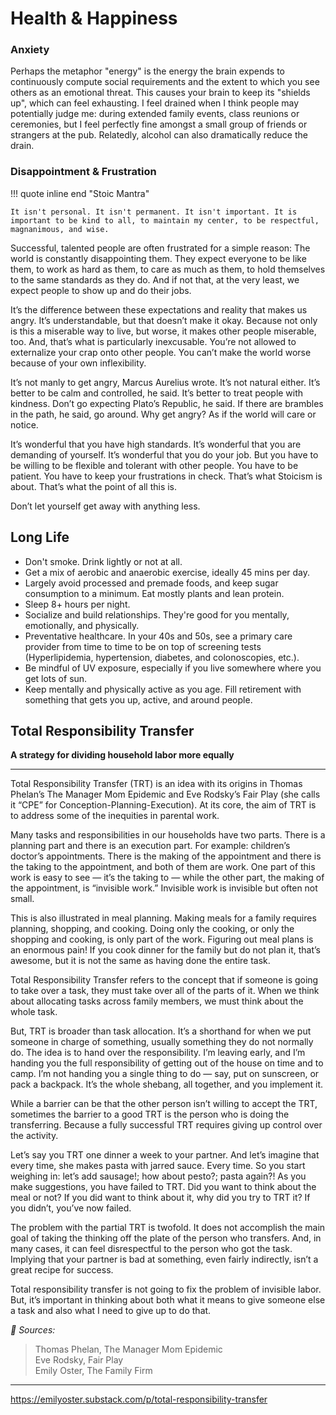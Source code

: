 # Health & Happiness

### Anxiety
Perhaps the metaphor "energy" is the energy the brain expends to continuously compute social requirements and the extent to which you see others as an emotional threat. This causes your brain to keep its "shields up", which can feel exhausting. I feel drained when I think people may potentially judge me: during extended family events, class reunions or ceremonies, but I feel perfectly fine amongst a small group of friends or strangers at the pub. Relatedly, alcohol can also dramatically reduce the drain.

### Disappointment & Frustration
!!! quote inline end "Stoic Mantra"

	It isn't personal. It isn't permanent. It isn't important. It is important to be kind to all, to maintain my center, to be respectful, magnanimous, and wise.

Successful, talented people are often frustrated for a simple reason: The world is constantly disappointing them. They expect everyone to be like them, to work as hard as them, to care as much as them, to hold themselves to the same standards as they do. And if not that, at the very least, we expect people to show up and do their jobs.

It’s the difference between these expectations and reality that makes us angry. It’s understandable, but that doesn’t make it okay. Because not only is this a miserable way to live, but worse, it makes other people miserable, too. And, that’s what is particularly inexcusable. You’re not allowed to externalize your crap onto other people. You can’t make the world worse because of your own inflexibility.

It’s not manly to get angry, Marcus Aurelius wrote. It’s not natural either. It’s better to be calm and controlled, he said. It’s better to treat people with kindness. Don’t go expecting Plato’s Republic, he said. If there are brambles in the path, he said, go around. Why get angry? As if the world will care or notice.

It’s wonderful that you have high standards. It’s wonderful that you are demanding of yourself. It’s wonderful that you do your job. But you have to be willing to be flexible and tolerant with other people. You have to be patient. You have to keep your frustrations in check. That’s what Stoicism is about. That’s what the point of all this is.

Don’t let yourself get away with anything less.  

## Long Life
* Don't smoke. Drink lightly or not at all.
* Get a mix of aerobic and anaerobic exercise, ideally 45 mins per day.
* Largely avoid processed and premade foods, and keep sugar consumption to a minimum. Eat mostly plants and lean protein.
* Sleep 8+ hours per night.
* Socialize and build relationships. They're good for you mentally, emotionally, and physically.
* Preventative healthcare. In your 40s and 50s, see a primary care provider from time to time to be on top of screening tests (Hyperlipidemia, hypertension, diabetes, and colonoscopies, etc.).
* Be mindful of UV exposure, especially if you live somewhere where you get lots of sun.
* Keep mentally and physically active as you age. Fill retirement with something that gets you up, active, and around people.

## Total Responsibility Transfer
**A strategy for dividing household labor more equally**  

---
Total Responsibility Transfer (TRT) is an idea with its origins in Thomas Phelan’s The Manager Mom Epidemic and Eve Rodsky’s Fair Play (she calls it “CPE” for Conception-Planning-Execution). At its core, the aim of TRT is to address some of the inequities in parental work.

Many tasks and responsibilities in our households have two parts. There is a planning part and there is an execution part. For example: children’s doctor’s appointments. There is the making of the appointment and there is the taking to the appointment, and both of them are work. One part of this work is easy to see — it’s the taking to — while the other part, the making of the appointment, is “invisible work.” Invisible work is invisible but often not small.  

This is also illustrated in meal planning. Making meals for a family requires planning, shopping, and cooking. Doing only the cooking, or only the shopping and cooking, is only part of the work. Figuring out meal plans is an enormous pain! If you cook dinner for the family but do not plan it, that’s awesome, but it is not the same as having done the entire task.  

Total Responsibility Transfer refers to the concept that if someone is going to take over a task, they must take over all of the parts of it. When we think about allocating tasks across family members, we must think about the whole task.  

But, TRT is broader than task allocation. It’s a shorthand for when we put someone in charge of something, usually something they do not normally do. The idea is to hand over the responsibility. I’m leaving early, and I’m handing you the full responsibility of getting out of the house on time and to camp. I’m not handing you a single thing to do — say, put on sunscreen, or pack a backpack. It’s the whole shebang, all together, and you implement it. 

While a barrier can be that the other person isn’t willing to accept the TRT, sometimes the barrier to a good TRT is the person who is doing the transferring. Because a fully successful TRT requires giving up control over the activity. 

Let’s say you TRT one dinner a week to your partner. And let’s imagine that every time, she makes pasta with jarred sauce. Every time. So you start weighing in: let’s add sausage!; how about pesto?; pasta again?! As you make suggestions, you have failed to TRT. Did you want to think about the meal or not? If you did want to think about it, why did you try to TRT it? If you didn’t, you’ve now failed. 

The problem with the partial TRT is twofold. It does not accomplish the main goal of taking the thinking off the plate of the person who transfers. And, in many cases, it can feel disrespectful to the person who got the task. Implying that your partner is bad at something, even fairly indirectly, isn’t a great recipe for success. 

Total responsibility transfer is not going to fix the problem of invisible labor. But, it’s important in thinking about both what it means to give someone else a task and also what I need to give up to do that.

*🔗 Sources:*
> Thomas Phelan, The Manager Mom Epidemic  
> Eve Rodsky, Fair Play  
> Emily Oster, The Family Firm  
---
https://emilyoster.substack.com/p/total-responsibility-transfer  
